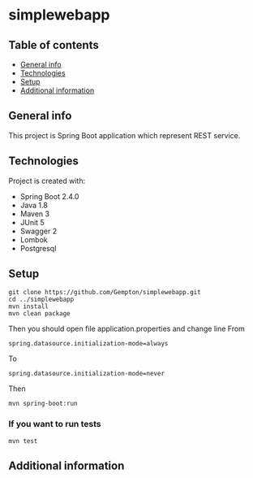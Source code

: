 # simplewebapp

## Table of contents

* [General info](#general-info)
* [Technologies](#technologies)
* [Setup](#setup)
* [Additional information](#additional-information)

## General info
This project is Spring Boot application which represent REST service.

## Technologies
Project is created with:
* Spring Boot 2.4.0
* Java 1.8
* Maven 3
* JUnit 5
* Swagger 2
* Lombok
* Postgresql

## Setup
```
git clone https://github.com/Gempton/simplewebapp.git
cd ../simplewebapp
mvn install
mvn clean package
```
Then you should open file application.properties and change line
From
```
spring.datasource.initialization-mode=always
```
To
```
spring.datasource.initialization-mode=never
```
Then
```
mvn spring-boot:run
```
### If you want to run tests
```
mvn test
```

## Additional information


